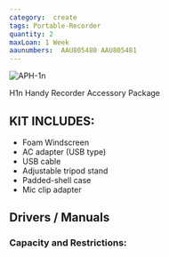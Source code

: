 ```yaml
---
category:  create
tags: Portable-Recorder
quantity: 2
maxLoan: 1 Week
aaunumbers:  AAU805480 AAU805481
---
```

![APH-1n](https://zoomcorp.com/media/original_images/APH-1n_img3_path.png.768x0_q60.png)

H1n Handy Recorder Accessory Package

## KIT INCLUDES:
- Foam Windscreen
- AC adapter (USB type)
- USB cable
- Adjustable tripod stand
- Padded-shell case
- Mic clip adapter

## Drivers / Manuals
[]()



### Capacity and Restrictions:
